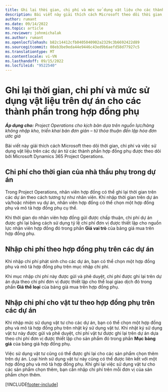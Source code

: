 ```yaml
---
title: Ghi lại thời gian, chi phí và mức sử dụng vật liệu cho các thành phần trong hợp đồng phụ
description: Bài viết này giải thích cách Microsoft theo dõi thời gian, chi phí và việc sử dụng vật liệu trên các dự án từ các thành phần hợp đồng phụ được theo dõi bởi Microsoft Dynamics 365 Project Operations.
author: rumant
ms.date: 09/14/2022
ms.topic: article
ms.reviewer: johnmichalak
ms.author: rumant
ms.openlocfilehash: b82c14412cfb0405040902a2329c3b6692422d89
ms.sourcegitcommit: 08eb3be9eda44e9446c43ed9b6aefd58d77927c5
ms.translationtype: MT
ms.contentlocale: vi-VN
ms.lasthandoff: 09/15/2022
ms.locfileid: "9522540"
---
```

# <a name="recording-time-expenses-and-material-usage-on-projects-for-subcontracted-components"></a>Ghi lại thời gian, chi phí và mức sử dụng vật liệu trên dự án cho các thành phần trong hợp đồng phụ

_**Áp dụng cho:** Project Operations cho kịch bản dựa trên nguồn lực/hàng không nhập kho, triển khai bản đơn giản – từ thỏa thuận đến lập hóa đơn ước giá_

Bài viết này giải thích cách Microsoft theo dõi thời gian, chi phí và việc sử dụng vật liệu trên các dự án từ các thành phần hợp đồng phụ được theo dõi bởi Microsoft Dynamics 365 Project Operations.

## <a name="costing-for-subcontractor-time-on-projects"></a>Chi phí cho thời gian của nhà thầu phụ trong dự án
Trong Project Operations, nhân viên hợp đồng có thể ghi lại thời gian trên các dự án theo cách tương tự như nhân viên. Khi nhập thời gian trên dự án và/hoặc nhiệm vụ dự án, nhân viên hợp đồng có thể chọn một hợp đồng phụ và mô tả hợp đồng phụ cụ thể.

Khi thời gian do nhân viên hợp đồng gửi được chấp thuận, chi phí dự án được ghi lại bằng cách sử dụng tỷ lệ chi phí đơn vị được thiết lập cho nguồn lực nhân viên hợp đồng đó trong phần **Giá vai trò** của bảng giá mua trên hợp đồng phụ.

## <a name="costing-for-subcontracted-expenses-on-projects"></a>Nhập chi phí theo hợp đồng phụ trên các dự án
Khi nhập chi phí phát sinh cho các dự án, bạn có thể chọn một hợp đồng phụ và mô tả hợp đồng phụ trên mục nhập chi phí. 

Khi mục nhập chi phí này được gửi và phê duyệt, chi phí được ghi lại trên dự án dựa theo chi phí đơn vị được thiết lập cho thể loại giao dịch đó trong phần **Giá thể loại** của bảng giá mua trên hợp đồng phụ.

## <a name="costing-for-subcontracted-materials-on-projects"></a>Nhập chi phí cho vật tư theo hợp đồng phụ trên các dự án
Khi nhập mức sử dụng vật tư cho các dự án, bạn có thể chọn một hợp đồng phụ và mô tả hợp đồng phụ trên nhật ký sử dụng vật tư. Khi nhật ký sử dụng vật tư này được gửi và phê duyệt, chi phí vật tư được ghi lại trên dự án dựa theo chi phí đơn vị được thiết lập cho sản phẩm đó trong phần **Mục bảng giá** của bảng giá hợp đồng phụ.

Việc sử dụng vật tư cũng có thể được ghi lại cho các sản phẩm chọn thêm trên dự án. Loại hình sử dụng vật tư này cũng có thể được liên kết với một hợp đồng phụ và mô tả hợp đồng phụ. Khi ghi lại việc sử dụng vật tư cho các sản phẩm chọn thêm, bạn cần nhập chi phí trên mỗi đơn vị của sản phẩm chọn thêm. 


[!INCLUDE[footer-include](../../includes/footer-banner.md)]
